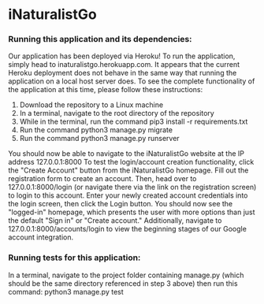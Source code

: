 # iNaturalistGo

### Running this application and its dependencies:
Our application has been deployed via Heroku! To run the application, simply head to inaturalistgo.herokuapp.com.
It appears that the current Heroku deployment does not behave in the same way that running the application on a local host server does. To see the complete
functionality of the application at this time, please follow these instructions:

1. Download the repository to a Linux machine
2. In a terminal, navigate to the root directory of the repository
3. While in the terminal, run the command pip3 install -r requirements.txt
4. Run the command python3 manage.py migrate
5. Run the command python3 manage.py runserver

You should now be able to navigate to the iNaturalistGo website at the IP address 127.0.0.1:8000
To test the login/account creation functionality, click the "Create Account" button from the iNaturalistGo homepage. Fill out the registration form to create
an account. Then, head over to 127.0.0.1:8000/login (or navigate there via the link on the registration screen) to login to this account. Enter your newly created
account credentials into the login screen, then click the Login button. You should now see the "logged-in" homepage, which presents the user with more options than
just the default "Sign in" or "Create account." Additionally, navigate to 127.0.0.1:8000/accounts/login to view the beginning stages of our Google account
integration.


### Running tests for this application:
In a terminal, navigate to the project folder containing manage.py (which should be the same directory referenced in step 3 above) then run this command: 
python3 manage.py test
